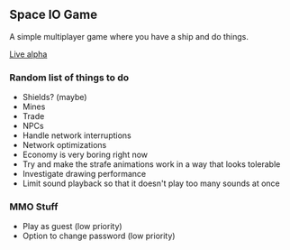 ## Space IO Game

A simple multiplayer game where you have a ship and do things.

[Live alpha](https://inharmonious.floomby.us/)

### Random list of things to do

- Shields? (maybe)
- Mines
- Trade
- NPCs
- Handle network interruptions
- Network optimizations
- Economy is very boring right now
- Try and make the strafe animations work in a way that looks tolerable
- Investigate drawing performance
- Limit sound playback so that it doesn't play too many sounds at once

### MMO Stuff

- Play as guest (low priority)
- Option to change password (low priority)